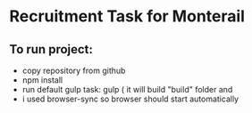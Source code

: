 # Recruitment Task for Monterail

## To run project:
- copy repository from github
- npm install
- run default gulp task: gulp ( it will build "build" folder and
- i used browser-sync so browser should start automatically

